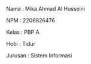 Nama    : Mika Ahmad Al Husseini

NPM     : 2206826476

Kelas   : PBP A

Hobi    : Tidur

Jurusan : Sistem Informasi